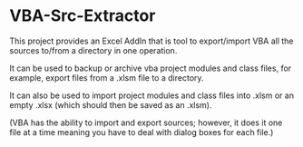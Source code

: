 VBA-Src-Extractor
=================

This project provides an Excel AddIn that is tool to export/import VBA all the sources to/from a directory in one operation.

It can be used to backup or archive vba project modules and class files, for example, export files from a .xlsm file to a directory.

It can also be used to import project modules and class files into .xlsm or an empty .xlsx (which should then be saved as an .xlsm).

(VBA has the ability to import and export sources; however, it does it one file at a time meaning you have to deal with dialog boxes for each file.)
